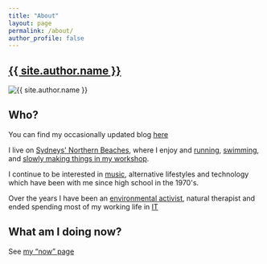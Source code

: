 ```yaml
---
title: "About"
layout: page
permalink: /about/
author_profile: false
---
```


<h2><a href="{{ '/about/' | relative_url }}">{{ site.author.name }}</a></h2>

<div class="row">
  <div class="col-3">
    <p>
      <img
        src="{{ '/assets/bio-photo.webp' | relative_url }}"
        alt="{{ site.author.name }}"
        class="image centered"
      />
    </p>
  </div>
  <div class="col-9">
    <h2>Who?</h2>
    <p>
      You can find my occasionally updated blog
      <a href="https:/williampickup.org/blog">here</a>
    </p>
    <p>
      I live on <a href="">Sydneys' Northern Beaches</a>, where I enjoy and
      <a href="">running</a>, <a href="">swimming</a>, and
      <a href="">slowly making things in my workshop</a>.
    </p>
    <p>
      I continue to be interested in <a href="https://blog.williampickup.org/categories/#music">music</a>, alternative lifestyles and technology which have been with me since high school in the 1970's.
    </p>
    <p>
      Over the years I have been an <a href="https://blog.williampickup.org/the-franklin-river-campaign-25-years-on/">environmental activist</a>, natural therapist and ended spending most of my working life in <a href="https://www.linkedin.com/in/williampickup/">IT</a>
    </p>
  </div>
</div> 
 
<h2>What am I doing now?</h2>
<p>See <a href="{{ '/now/' | relative_url }}">my “now” page</a></p>
